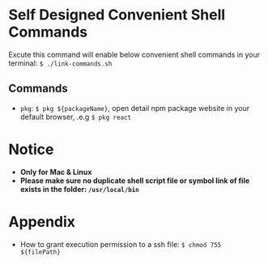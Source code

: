 # Self Designed Convenient Shell Commands

Excute this command will enable below convenient shell commands in your terminal: `$ ./link-commands.sh`

## Commands

- `pkg`: `$ pkg ${packageName}`, open detail npm package website in your default browser, .e.g `$ pkg react`

# Notice

- **Only for Mac & Linux**
- **Please make sure no duplicate shell script file or symbol link of file exists in the folder: `/usr/local/bin`**

# Appendix

- How to grant execution permission to a ssh file: `$ chmod 755 ${filePath}`
